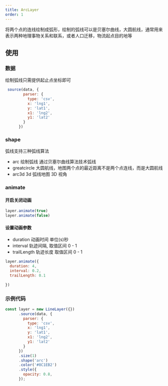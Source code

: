 ```yaml
---
title: ArcLayer
order: 1
---
```

将两个点的连线绘制成弧形，绘制的弧线可以是贝塞尔曲线，大圆航线，通常用来表示两种地理事物关系和联系，或者人口迁移，物流起点目的地等

## 使用

### 数据
绘制弧线只需提供起止点坐标即可

```javascript
 source(data, {
        parser: {
          type: 'csv',
          x: 'lng1',
          y: 'lat1',
          x1: 'lng2',
          y1: 'lat2'
        }
      })
```

### shape

弧线支持三种弧线算法

- arc 绘制弧线 通过贝塞尔曲线算法技术弧线
- greatcircle 大圆航线，地图两个点的最近距离不是两个点连线，而是大圆航线
- arc3d 3d 弧线地图 3D 视角



### animate

#### 开启关闭动画

```javascript
layer.animate(true)
layer.animate(false)
```

#### 设置动画参数

- duration 动画时间 单位(s)秒
- interval 轨迹间隔, 取值区间 0 - 1
- trailLength 轨迹长度 取值区间 0 - 1

```javascript
layer.animate({
  duration: 4,
  interval: 0.2,
  trailLength: 0.1
  
})
```
### 示例代码

```javascript
const layer = new LineLayer({})
      .source(data, {
        parser: {
          type: 'csv',
          x: 'lng1',
          y: 'lat1',
          x1: 'lng2',
          y1: 'lat2'
        }
      })
      .size(1)
      .shape('arc')
      .color('#8C1EB2')
      .style({
        opacity: 0.8,
      });
```
